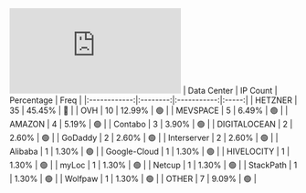 ![Diagramm](https://github.com/obajay/StateSync-snapshots/blob/main/Projects/Aura/1/README.md)
| Data Center | IP Count | Percentage | Freq |
|:------------:|:--------:|:-----------:|:-----:|
| HETZNER | 35 | 45.45% | 🔴 |
| OVH | 10 | 12.99% | 🟢 |
| MEVSPACE | 5 | 6.49% | 🟢 |
| AMAZON | 4 | 5.19% | 🟢 |
| Contabo | 3 | 3.90% | 🟢 |
| DIGITALOCEAN | 2 | 2.60% | 🟢 |
| GoDaddy | 2 | 2.60% | 🟢 |
| Interserver | 2 | 2.60% | 🟢 |
| Alibaba | 1 | 1.30% | 🟢 |
| Google-Cloud | 1 | 1.30% | 🟢 |
| HIVELOCITY | 1 | 1.30% | 🟢 |
| myLoc | 1 | 1.30% | 🟢 |
| Netcup | 1 | 1.30% | 🟢 |
| StackPath | 1 | 1.30% | 🟢 |
| Wolfpaw | 1 | 1.30% | 🟢 |
| OTHER | 7 | 9.09% | 🟢 |